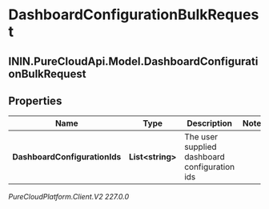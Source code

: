 # DashboardConfigurationBulkRequest

## ININ.PureCloudApi.Model.DashboardConfigurationBulkRequest

## Properties

|Name | Type | Description | Notes|
|------------ | ------------- | ------------- | -------------|
| **DashboardConfigurationIds** | **List&lt;string&gt;** | The user supplied dashboard configuration ids | |



_PureCloudPlatform.Client.V2 227.0.0_
